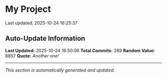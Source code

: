 # My Project


Last updated: 2025-10-24 16:25:37

































































































































































































































































































## Auto-Update Information

**Last Updated:** 2025-10-24 16:50:06
**Total Commits:** 289
**Random Value:** 8857
**Quote:** _Another one!_

---
_This section is automatically generated and updated._